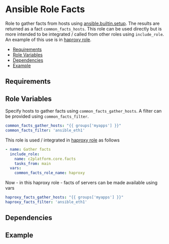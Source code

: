 # Ansible Role Facts

Role to gather facts from hosts using [ansible.builtin.setup](https://docs.ansible.com/ansible/latest/collections/ansible/builtin/setup_module.html). The results are returned as a fact `common_facts_hosts`. This role can be used directly but is more intended to be integrated / called from other roles using `include_role`. An example of this use is in [haproxy role](../haproxy).

<!-- MarkdownTOC levels="2,3" autolink="true" -->

- [Requirements](#requirements)
- [Role Variables](#role-variables)
- [Dependencies](#dependencies)
- [Example](#example)

<!-- /MarkdownTOC -->

## Requirements

<!-- Any pre-requisites that may not be covered by Ansible itself or the role should be mentioned here. For instance, if the role uses the EC2 module, it may be a good idea to mention in this section that the boto package is required. -->

## Role Variables

<!--  A description of the settable variables for this role should go here, including any variables that are in defaults/main.yml, vars/main.yml, and any variables that can/should be set via parameters to the role. Any variables that are read from other roles and/or the global scope (ie. hostvars, group vars, etc.) should be mentioned here as well. -->

Specify hosts to gather facts using `common_facts_gather_hosts`. A filter can be provided using `common_facts_filter`.

```yaml
common_facts_gather_hosts: "{{ groups['myapps'] }}"
common_facts_filter: 'ansible_eth1'
```

This role is used / integrated in [haproxy role](../haproxy) as follows

```yaml
- name: Gather facts
  include_role:
    name: c2platform.core.facts
    tasks_from: main
  vars:
    common_facts_role_name: haproxy
```

Now - in this haproxy role - facts of servers can be made available using vars

```yaml
haproxy_facts_gather_hosts: "{{ groups['myapps'] }}"
haproxy_facts_filter: 'ansible_eth1'
```

## Dependencies

<!--   A list of other roles hosted on Galaxy should go here, plus any details in regards to parameters that may need to be set for other roles, or variables that are used from other roles. -->

## Example

<!--   Including an example of how to use your role (for instance, with variables passed in as parameters) is always nice for users too: -->

